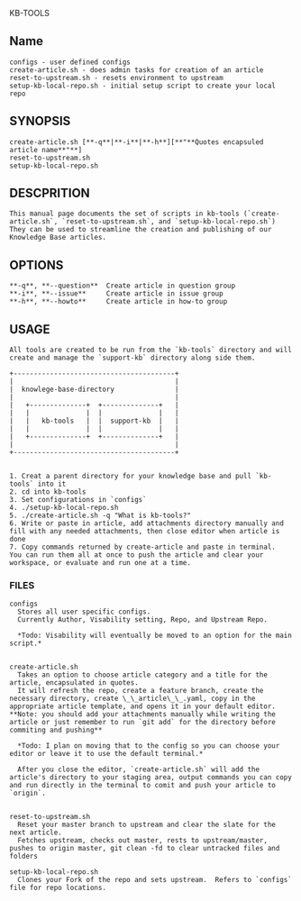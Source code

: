 KB-TOOLS

## Name
    configs - user defined configs
    create-article.sh - does admin tasks for creation of an article
    reset-to-upstream.sh - resets environment to upstream
    setup-kb-local-repo.sh - initial setup script to create your local repo

## SYNOPSIS

    create-article.sh [**-q**|**-i**|**-h**][**"**Quotes encapsuled article name**"**]
    reset-to-upstream.sh
    setup-kb-local-repo.sh

## DESCPRITION
    This manual page documents the set of scripts in kb-tools (`create-article.sh`, `reset-to-upstream.sh`, and `setup-kb-local-repo.sh`)  
    They can be used to streamline the creation and publishing of our Knowledge Base articles. 


## OPTIONS
    **-q**, **--question**  Create article in question group
    **-i**, **--issue**     Create article in issue group
    **-h**, **--howto**     Create article in how-to group

## USAGE
    All tools are created to be run from the `kb-tools` directory and will create and manage the `support-kb` directory along side them.  

    +----------------------------------------+
    |                                        |
    |  knowlege-base-directory               |
    |                                        |
    |   +--------------+  +--------------+   |
    |   |              |  |              |   |
    |   |   kb-tools   |  |  support-kb  |   |
    |   |              |  |              |   |
    |   +--------------+  +--------------+   |
    |                                        |
    +----------------------------------------+
    
    
    1. Creat a parent directory for your knowledge base and pull `kb-tools` into it
    2. cd into kb-tools
    3. Set configurations in `configs`
    4. ./setup-kb-local-repo.sh
    5. ./create-article.sh -q "What is kb-tools?"
    6. Write or paste in article, add attachments directory manually and fill with any needed attachments, then close editor when article is done
    7. Copy commands returned by create-article and paste in terminal.  You can run them all at once to push the article and clear your workspace, or evaluate and run one at a time.


### FILES
    configs  
      Stores all user specific configs.  
      Currently Author, Visability setting, Repo, and Upstream Repo.  
    
      *Todo: Visability will eventually be moved to an option for the main script.*
    
    
    create-article.sh  
      Takes an option to choose article category and a title for the article, encapsulated in quotes.  
      It will refresh the repo, create a feature branch, create the necessary directory, create \_\_article\_\_.yaml, copy in the appropriate article template, and opens it in your default editor.  **Note: you should add your attachments manually while writing the article or just remember to run `git add` for the directory before commiting and pushing**  
    
      *Todo: I plan on moving that to the config so you can choose your editor or leave it to use the default terminal.*  
    
      After you close the editor, `create-article.sh` will add the article's directory to your staging area, output commands you can copy and run directly in the terminal to comit and push your article to `origin`.  
    
    
    reset-to-upstream.sh  
      Reset your master branch to upstream and clear the slate for the next article.  
      Fetches upstream, checks out master, rests to upstream/master, pushes to origin master, git clean -fd to clear untracked files and folders
    
    setup-kb-local-repo.sh  
      Clones your Fork of the repo and sets upstream.  Refers to `configs` file for repo locations.
    
    
    
    
